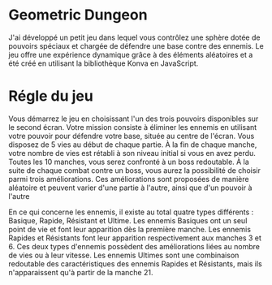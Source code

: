 # Geometric Dungeon

J'ai développé un petit jeu dans lequel vous contrôlez une sphère dotée de pouvoirs spéciaux et chargée de défendre une base contre des ennemis. Le jeu offre une expérience dynamique grâce à des éléments aléatoires et a été créé en utilisant la bibliothèque Konva en JavaScript.

# Régle du jeu

Vous démarrez le jeu en choisissant l'un des trois pouvoirs disponibles sur le second écran. 
Votre mission consiste à éliminer les ennemis en utilisant votre pouvoir pour défendre votre base, 
située au centre de l'écran. Vous disposez de 5 vies au début de chaque partie. À la fin de chaque manche, 
votre nombre de vies est rétabli à son niveau initial si vous en avez perdu. Toutes les 10 manches, 
vous serez confronté à un boss redoutable. À la suite de chaque combat contre un boss, 
vous aurez la possibilité de choisir parmi trois améliorations. Ces améliorations sont proposées 
de manière aléatoire et peuvent varier d'une partie à l'autre, ainsi que d'un pouvoir à l'autre

En ce qui concerne les ennemis, il existe au total quatre types différents : Basique, Rapide, Résistant et Ultime.
Les ennemis Basiques ont un seul point de vie et font leur apparition dès la première manche. 
Les ennemis Rapides et Résistants font leur apparition respectivement aux manches 3 et 6. 
Ces deux types d'ennemis possèdent des améliorations liées au nombre de vies ou à leur vitesse. 
Les ennemis Ultimes sont une combinaison redoutable des caractéristiques des ennemis Rapides et Résistants, 
mais ils n'apparaissent qu'à partir de la manche 21.